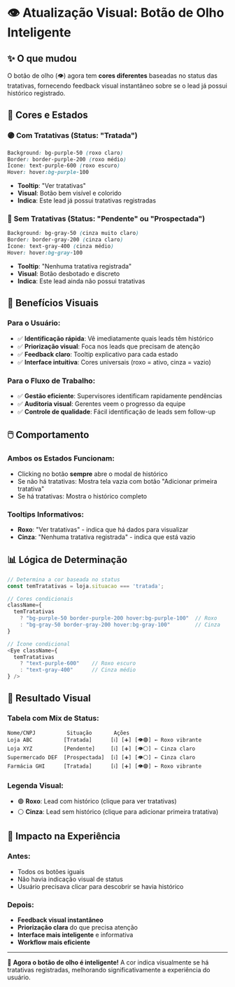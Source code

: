 # 👁️ Atualização Visual: Botão de Olho Inteligente

## ✨ O que mudou

O botão de olho (👁️) agora tem **cores diferentes** baseadas no status das tratativas, fornecendo feedback visual instantâneo sobre se o lead já possui histórico registrado.

## 🎨 Cores e Estados

### 🟣 **Com Tratativas** (Status: "Tratada")
```css
Background: bg-purple-50 (roxo claro)
Border: border-purple-200 (roxo médio)
Ícone: text-purple-600 (roxo escuro)
Hover: hover:bg-purple-100
```
- **Tooltip**: "Ver tratativas"
- **Visual**: Botão bem visível e colorido
- **Indica**: Este lead já possui tratativas registradas

### 🔘 **Sem Tratativas** (Status: "Pendente" ou "Prospectada")
```css
Background: bg-gray-50 (cinza muito claro)
Border: border-gray-200 (cinza claro)
Ícone: text-gray-400 (cinza médio)
Hover: hover:bg-gray-100
```
- **Tooltip**: "Nenhuma tratativa registrada"
- **Visual**: Botão desbotado e discreto
- **Indica**: Este lead ainda não possui tratativas

## 🎯 Benefícios Visuais

### **Para o Usuário:**
- ✅ **Identificação rápida**: Vê imediatamente quais leads têm histórico
- ✅ **Priorização visual**: Foca nos leads que precisam de atenção
- ✅ **Feedback claro**: Tooltip explicativo para cada estado
- ✅ **Interface intuitiva**: Cores universais (roxo = ativo, cinza = vazio)

### **Para o Fluxo de Trabalho:**
- ✅ **Gestão eficiente**: Supervisores identificam rapidamente pendências
- ✅ **Auditoria visual**: Gerentes veem o progresso da equipe
- ✅ **Controle de qualidade**: Fácil identificação de leads sem follow-up

## 🖱️ Comportamento

### **Ambos os Estados Funcionam:**
- Clicking no botão **sempre** abre o modal de histórico
- Se não há tratativas: Mostra tela vazia com botão "Adicionar primeira tratativa"
- Se há tratativas: Mostra o histórico completo

### **Tooltips Informativos:**
- **Roxo**: "Ver tratativas" - indica que há dados para visualizar
- **Cinza**: "Nenhuma tratativa registrada" - indica que está vazio

## 📊 Lógica de Determinação

```typescript
// Determina a cor baseada no status
const temTratativas = loja.situacao === 'tratada';

// Cores condicionais
className={
  temTratativas 
    ? "bg-purple-50 border-purple-200 hover:bg-purple-100"  // Roxo
    : "bg-gray-50 border-gray-200 hover:bg-gray-100"        // Cinza
}

// Ícone condicional
<Eye className={
  temTratativas 
    ? "text-purple-600"    // Roxo escuro
    : "text-gray-400"      // Cinza médio
} />
```

## 🎨 Resultado Visual

### **Tabela com Mix de Status:**
```
Nome/CNPJ          Situação       Ações
Loja ABC          [Tratada]      [ℹ️] [➕] [👁️🟣] ← Roxo vibrante
Loja XYZ          [Pendente]     [ℹ️] [➕] [👁️⚪] ← Cinza claro
Supermercado DEF  [Prospectada]  [ℹ️] [➕] [👁️⚪] ← Cinza claro
Farmácia GHI      [Tratada]      [ℹ️] [➕] [👁️🟣] ← Roxo vibrante
```

### **Legenda Visual:**
- 🟣 **Roxo**: Lead com histórico (clique para ver tratativas)
- ⚪ **Cinza**: Lead sem histórico (clique para adicionar primeira tratativa)

## 🚀 Impacto na Experiência

### **Antes:**
- Todos os botões iguais
- Não havia indicação visual de status
- Usuário precisava clicar para descobrir se havia histórico

### **Depois:**
- **Feedback visual instantâneo**
- **Priorização clara** do que precisa atenção
- **Interface mais inteligente** e informativa
- **Workflow mais eficiente**

---

🎉 **Agora o botão de olho é inteligente!** A cor indica visualmente se há tratativas registradas, melhorando significativamente a experiência do usuário. 